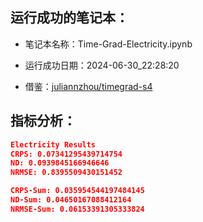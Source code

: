 
## 运行成功的笔记本：

- 笔记本名称：Time-Grad-Electricity.ipynb

- 运行成功日期：2024-06-30_22:28:20

- 借鉴：[juliannzhou/timegrad-s4](https://github.com/juliannzhou/timegrad-s4)

## 指标分析：

```json
Electricity Results
CRPS: 0.07341295439714754
ND: 0.0939845166946646
NRMSE: 0.8395509430151452

CRPS-Sum: 0.035954544197484145
ND-Sum: 0.04650167088412164
NRMSE-Sum: 0.06153391305333824
```